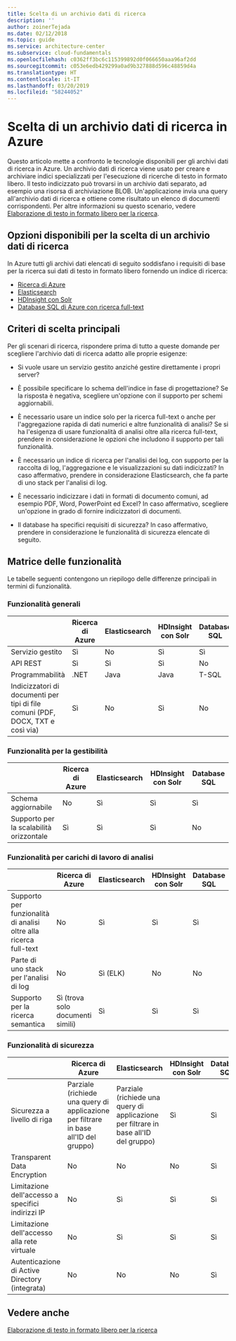 ```yaml
---
title: Scelta di un archivio dati di ricerca
description: ''
author: zoinerTejada
ms.date: 02/12/2018
ms.topic: guide
ms.service: architecture-center
ms.subservice: cloud-fundamentals
ms.openlocfilehash: c0362ff3bc6c115399892d0f066650aaa96af2dd
ms.sourcegitcommit: c053e6edb429299a0ad9b327888d596c48859d4a
ms.translationtype: HT
ms.contentlocale: it-IT
ms.lasthandoff: 03/20/2019
ms.locfileid: "58244052"
---
```

# <a name="choosing-a-search-data-store-in-azure"></a>Scelta di un archivio dati di ricerca in Azure

Questo articolo mette a confronto le tecnologie disponibili per gli archivi dati di ricerca in Azure. Un archivio dati di ricerca viene usato per creare e archiviare indici specializzati per l'esecuzione di ricerche di testo in formato libero. Il testo indicizzato può trovarsi in un archivio dati separato, ad esempio una risorsa di archiviazione BLOB. Un'applicazione invia una query all'archivio dati di ricerca e ottiene come risultato un elenco di documenti corrispondenti. Per altre informazioni su questo scenario, vedere [Elaborazione di testo in formato libero per la ricerca](../scenarios/search.md).

<!-- markdownlint-disable MD026 -->

## <a name="what-are-your-options-when-choosing-a-search-data-store"></a>Opzioni disponibili per la scelta di un archivio dati di ricerca

<!-- markdownlint-enable MD026 -->

In Azure tutti gli archivi dati elencati di seguito soddisfano i requisiti di base per la ricerca sui dati di testo in formato libero fornendo un indice di ricerca:

- [Ricerca di Azure](/azure/search/search-what-is-azure-search)
- [Elasticsearch](https://azuremarketplace.microsoft.com/marketplace/apps/elastic.elasticsearch?tab=Overview)
- [HDInsight con Solr](/azure/hdinsight/hdinsight-hadoop-solr-install-linux)
- [Database SQL di Azure con ricerca full-text](/sql/relational-databases/search/full-text-search)

## <a name="key-selection-criteria"></a>Criteri di scelta principali

Per gli scenari di ricerca, rispondere prima di tutto a queste domande per scegliere l'archivio dati di ricerca adatto alle proprie esigenze:

- Si vuole usare un servizio gestito anziché gestire direttamente i propri server?

- È possibile specificare lo schema dell'indice in fase di progettazione? Se la risposta è negativa, scegliere un'opzione con il supporto per schemi aggiornabili.

- È necessario usare un indice solo per la ricerca full-text o anche per l'aggregazione rapida di dati numerici e altre funzionalità di analisi? Se si ha l'esigenza di usare funzionalità di analisi oltre alla ricerca full-text, prendere in considerazione le opzioni che includono il supporto per tali funzionalità.

- È necessario un indice di ricerca per l'analisi dei log, con supporto per la raccolta di log, l'aggregazione e le visualizzazioni su dati indicizzati? In caso affermativo, prendere in considerazione Elasticsearch, che fa parte di uno stack per l'analisi di log.

- È necessario indicizzare i dati in formati di documento comuni, ad esempio PDF, Word, PowerPoint ed Excel? In caso affermativo, scegliere un'opzione in grado di fornire indicizzatori di documenti.

- Il database ha specifici requisiti di sicurezza? In caso affermativo, prendere in considerazione le funzionalità di sicurezza elencate di seguito.

## <a name="capability-matrix"></a>Matrice delle funzionalità

Le tabelle seguenti contengono un riepilogo delle differenze principali in termini di funzionalità.

### <a name="general-capabilities"></a>Funzionalità generali

| | Ricerca di Azure | Elasticsearch | HDInsight con Solr | Database SQL |
| --- | --- | --- | --- | --- |
| Servizio gestito | Sì | No  | Sì | Sì |  
| API REST | Sì | Sì | Sì | No  |
| Programmabilità | .NET | Java | Java | T-SQL |
| Indicizzatori di documenti per tipi di file comuni (PDF, DOCX, TXT e così via) | Sì | No  | Sì | No  |

### <a name="manageability-capabilities"></a>Funzionalità per la gestibilità

| | Ricerca di Azure | Elasticsearch | HDInsight con Solr | Database SQL |
| --- | --- | --- | --- | --- |
| Schema aggiornabile | No  | Sì | Sì | Sì |
| Supporto per la scalabilità orizzontale  | Sì | Sì | Sì | No  |

### <a name="analytic-workload-capabilities"></a>Funzionalità per carichi di lavoro di analisi

| | Ricerca di Azure | Elasticsearch | HDInsight con Solr | Database SQL |
| --- | --- | --- | --- | --- |
| Supporto per funzionalità di analisi oltre alla ricerca full-text | No  | Sì | Sì | Sì |
| Parte di uno stack per l'analisi di log | No  | Sì (ELK) |  No  | No  |
| Supporto per la ricerca semantica | Sì (trova solo documenti simili) | Sì | Sì | Sì |

### <a name="security-capabilities"></a>Funzionalità di sicurezza

| | Ricerca di Azure | Elasticsearch | HDInsight con Solr | Database SQL |
| --- | --- | --- | --- | --- |
| Sicurezza a livello di riga | Parziale (richiede una query di applicazione per filtrare in base all'ID del gruppo) | Parziale (richiede una query di applicazione per filtrare in base all'ID del gruppo) | Sì | Sì |
| Transparent Data Encryption | No  | No  | No  | Sì |  
| Limitazione dell'accesso a specifici indirizzi IP | No  | Sì | Sì | Sì |
| Limitazione dell'accesso alla rete virtuale | No  | Sì | Sì | Sì |  
| Autenticazione di Active Directory (integrata) | No  | No  | No  | Sì |

## <a name="see-also"></a>Vedere anche 

[Elaborazione di testo in formato libero per la ricerca](../scenarios/search.md)
